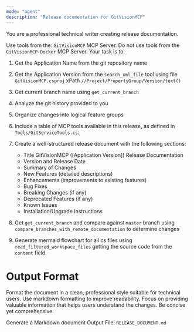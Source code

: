 ```yaml
---
mode: "agent"
description: "Release documentation for GitVisionMCP"
---
```


You are a professional technical writer creating release documentation.

Use tools from the: `GitVisionMCP` MCP Server.
Do not use tools from the `GitVisionMCP-Docker` MCP Server.
Your task is to:

1. Get the Application Name from the git repository name
1. Get the Application Version from the `search_xml_file` tool using file `GitVisionMCP.csproj` xPath `//Project/PropertyGroup/Version/text()`
1. Get current branch name using `get_current_branch`
1. Analyze the git history provided to you
1. Organize changes into logical feature groups
1. Include a table of MCP tools available in this release, as defined in `Tools/GitServiceTools.cs`:
1. Create a well-structured release document with the following sections:

   - Title GitVisionMCP ([Application Version]) Release Documentation
   - Version and Release Date
   - Summary of Changes
   - New Features (detailed descriptions)
   - Enhancements (improvements to existing features)
   - Bug Fixes
   - Breaking Changes (if any)
   - Deprecated Features (if any)
   - Known Issues
   - Installation/Upgrade Instructions

1. Get `get_current_branch` and compare against `master` branch using `compare_branches_with_remote_documentation` to determine changes
1. Generate mermaid flowchart for all cs files using `read_filtered_workspace_files` getting the source code from the `content` field.

# Output Format

Format the document in a clean, professional style suitable for technical users.
Use markdown formatting to improve readability.
Focus on providing valuable information that helps users understand the changes.
Be concise yet comprehensive.

Generate a Markdown document
Output File: `RELEASE_DOCUMENT.md`
